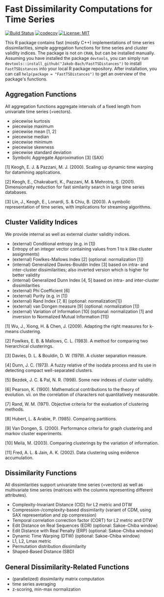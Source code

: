 # Fast Dissimilarity Computations for Time Series

[![Build Status](https://travis-ci.com/Jakob-Bach/FastTSDistances.svg?branch=master)](https://travis-ci.com/Jakob-Bach/FastTSDistances)
[![codecov](https://codecov.io/gh/Jakob-Bach/FastTSDistances/branch/master/graph/badge.svg)](https://codecov.io/gh/Jakob-Bach/FastTSDistances)
[![License: MIT](https://img.shields.io/badge/License-MIT-yellow.svg)](https://opensource.org/licenses/MIT)

This R package contains fast (mostly C++) implementations of time series dissimilarities, simple aggregation functions for time series and cluster validity indices.
The package is not on `CRAN`, but can be installed manually.
Assuming you have installed the package `devtools`, you can simply run `devtools::install_github("Jakob-Bach/FastTSDistances")` to install `FastTSDistances` into your local R package repository.
After installation, you can call `help(package = "FastTSDistances")` to get an overview of the package's functions.

## Aggregation Functions

All aggregation functions aggregate intervals of a fixed length from univariate time series (=vectors).

- piecewise kurtosis
- piecewise maximum
- piecewise mean [1, 2]
- piecewise median
- piecewise minimum
- piecewise skewness
- piecewise standard deviation
- Symbolic Aggregate Approximation [3] (SAX)

[1] Keogh, E. J. & Pazzani, M. J. (2000). Scaling up dynamic time warping for datamining applications.

[2] Keogh, E., Chakrabarti, K., Pazzani, M. & Mehrotra, S. (2001). Dimensionality reduction for fast similarity search in large time series databases.

[3] Lin, J., Keogh, E., Lonardi, S. & Chiu, B. (2003). A symbolic representation of time series, with implications for streaming algorithms.

## Cluster Validity Indices

We provide internal as well as external cluster validity indices.

- (external) Conditional entropy (e.g. in [1])
- Entropy of an integer vector containing values from 1 to k (like cluster assignments)
- (external) Fowlkes-Mallows Index [2] (optional: normalization [1])
- (internal) Generalized Davies-Bouldin Index [3] based on intra- and inter-cluster dissimilarities; also inverted version which is higher for better validity
- (internal) Generalized Dunn Index [4, 5] based on intra- and inter-cluster dissimilarities
- (external) Phi Coefficient [6]
- (external) Purity (e.g. in [1])
- (external) Rand Index [7, 8] (optional: normalization[1])
- (external) van Dongen measure [9] (optional: normalization [1])
- (external) Variation of Information [10] (optional: normalization [1] and inversion to Normalized Mutual Information [11])

[1] Wu, J., Xiong, H. & Chen, J. (2009). Adapting the right measures for k-means clustering.

[2] Fowlkes, E. B. & Mallows, C. L. (1983). A method for comparing two hierarchical clusterings.

[3] Davies, D. L. & Bouldin, D. W. (1979). A cluster separation measure.

[4] Dunn, J. C. (1973). A fuzzy relative of the isodata process and its use in detecting compact well-separated clusters.

[5] Bezdek, J. C. & Pal, N. R. (1998). Some new indexes of cluster validity.

[6] Pearson, K. (1900). Mathematical contributions to the theory of evolution. vii. on the correlation of characters not quantitatively measurable.

[7] Rand, W. M. (1971). Objective criteria for the evaluation of clustering methods.

[8] Hubert, L. & Arabie, P. (1985). Comparing partitions.

[9] Van Dongen, S. (2000). Performance criteria for graph clustering and markov cluster experiments.

[10] Meila, M. (2003). Comparing clusterings by the variation of information.

[11] Fred, A. L. & Jain, A. K. (2002). Data clustering using evidence accumulation.

## Dissimilarity Functions

All dissimilarities support univariate time series (=vectors) as well as multivariate time series (matrices with the columns representing different attributes).

- Complexity-Invariant Distance (CID) for L2 metric and DTW
- Compression-/complexity-based dissimilarity (variant of CDM, using SAX representation and zip compression)
- Temporal correlation correction factor (CORT) for L2 metric and DTW
- Edit Distance on Real Sequences (EDR) (optional: Sakoe-Chiba window)
- Edit Distance with Real Penalty (ERP) (optional: Sakoe-Chiba window)
- Dynamic Time Warping (DTW) (optional: Sakoe-Chiba window)
- L1, L2, Lmax metric
- Permutation distribution dissimilarity
- Shaped-Based Distance (SBD)

## General Dissimilarity-Related Functions

- (parallelized) dissimilarity matrix computation
- time series averaging
- z-scoring, min-max normalization
